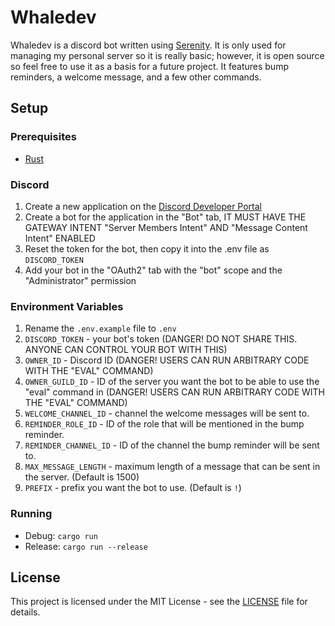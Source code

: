 # Whaledev

Whaledev is a discord bot written using [Serenity](https://www.github.com/serenity-rs/serenity). It is only used for managing my personal server so it is really basic; however, it is open source so feel free to use it as a basis for a future project. It features bump reminders, a welcome message, and a few other commands.

## Setup

### Prerequisites

- [Rust](https://www.rust-lang.org/tools/install)

### Discord

1. Create a new application on the [Discord Developer Portal](https://discord.com/developers/applications)
2. Create a bot for the application in the "Bot" tab, IT MUST HAVE THE GATEWAY INTENT "Server Members Intent" AND "Message Content Intent" ENABLED
3. Reset the token for the bot, then copy it into the .env file as `DISCORD_TOKEN`
4. Add your bot in the "OAuth2" tab with the "bot" scope and the "Administrator" permission

### Environment Variables

1. Rename the `.env.example` file to `.env`
2. `DISCORD_TOKEN` - your bot's token (DANGER! DO NOT SHARE THIS. ANYONE CAN CONTROL YOUR BOT WITH THIS)
3. `OWNER_ID` - Discord ID (DANGER! USERS CAN RUN ARBITRARY CODE WITH THE "EVAL" COMMAND)
4. `OWNER_GUILD_ID` - ID of the server you want the bot to be able to use the "eval" command in (DANGER! USERS CAN RUN ARBITRARY CODE WITH THE "EVAL" COMMAND)
5. `WELCOME_CHANNEL_ID` - channel the welcome messages will be sent to.
6. `REMINDER_ROLE_ID` - ID of the role that will be mentioned in the bump reminder.
7. `REMINDER_CHANNEL_ID` - ID of the channel the bump reminder will be sent to.
8. `MAX_MESSAGE_LENGTH` - maximum length of a message that can be sent in the server. (Default is 1500)
9. `PREFIX` - prefix you want the bot to use. (Default is `!`)
### Running

- Debug: `cargo run`
- Release: `cargo run --release`

## License

This project is licensed under the MIT License - see the [LICENSE](LICENSE) file for details.
